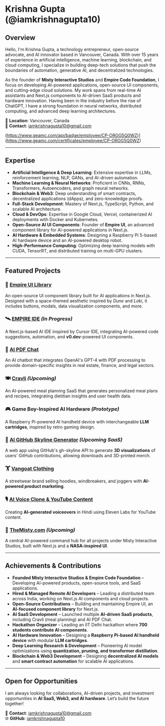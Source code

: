 # Krishna Gupta (@iamkrishnagupta10)

## Overview

Hello, I'm Krishna Gupta, a technology entrepreneur, open-source advocate, and AI innovator based in Vancouver, Canada. With over 15 years of experience in artificial intelligence, machine learning, blockchain, and cloud computing, I specialize in building deep-tech solutions that push the boundaries of automation, generative AI, and decentralized technologies. 

As the founder of **Misty Interactive Studios** and **Empire Code Foundation**, I focus on developing AI-powered applications, open-source UI components, and cutting-edge cloud solutions. My work spans from real-time AI assistants and Next.js components to AI-driven SaaS products and hardware innovation. Having been in the industry before the rise of ChatGPT, I have a strong foundation in neural networks, distributed computing, and advanced deep learning architectures.

📍 **Location**: Vancouver, Canada  
📧 **Contact**: [iamkrishnagupta10@gmail.com](mailto:iamkrishnagupta10@gmail.com)

(https://www.geamc.com/api/badge/employee/CP-ORGG5Q0WZ)](https://www.geamc.com/certificates/employee/CP-ORGG5Q0WZ)


---

## Expertise

- **Artificial Intelligence & Deep Learning**: Extensive expertise in LLMs, reinforcement learning, NLP, GANs, and AI-driven automation.
- **Machine Learning & Neural Networks**: Proficient in CNNs, RNNs, Transformers, Autoencoders, and graph neural networks.
- **Blockchain & Web3**: Deep understanding of smart contracts, decentralized applications (dApps), and zero-knowledge proofs.
- **Full-Stack Development**: Mastery of Next.js, TypeScript, Python, and scalable AI architecture.
- **Cloud & DevOps**: Expertise in Google Cloud, Vercel, containerized AI deployments with Docker and Kubernetes.
- **Open-Source AI UI Components**: Founder of **Empire UI**, an advanced component library for AI-powered applications in Next.js.
- **AI Hardware & Embedded Systems**: Designing a Raspberry Pi 5-based AI hardware device and an AI-powered desktop robot.
- **High-Performance Computing**: Optimizing deep learning models with CUDA, TensorRT, and distributed training on multi-GPU clusters.

---

## Featured Projects

### 🚀 [Empire UI Library](https://github.com/EmpireCodeFoundation/Empire-UI)  
An open-source UI component library built for AI applications in Next.js. Designed with a space-themed aesthetic inspired by *Dune* and *Loki*, it includes buttons, modals, data visualization components, and more.

### 🛰️ [EMPIRE IDE](https://github.com/iamkrishnagupta10/Empire-IDE) *(In Progress)*  
A Next.js-based AI IDE inspired by Cursor IDE, integrating AI-powered code suggestions, automation, and **v0.dev**-powered UI components.

### 🤖 [AI PDF Chat](https://github.com/iamkrishnagupta10/aipdf-chat)  
An AI chatbot that integrates OpenAI's GPT-4 with PDF processing to provide domain-specific insights in real estate, finance, and legal sectors.

### 🍽️ [Cravli](https://cravli.com) *(Upcoming)*  
An AI-powered meal planning SaaS that generates personalized meal plans and recipes, integrating dietitian insights and user health data.

### 🎮 **Game Boy-Inspired AI Hardware** *(Prototype)*  
A Raspberry Pi-powered AI handheld device with interchangeable **LLM cartridges**, inspired by retro gaming design. 

### 🎨 [AI GitHub Skyline Generator](https://github.com/iamkrishnagupta10/github-skyline) *(Upcoming SaaS)*  
A web app using GitHub's gh-skyline API to generate **3D visualizations** of users’ GitHub contributions, allowing downloads and 3D-printed merch.

### 🏋️ [Vangoat Clothing](https://vangoat.com)  
A streetwear brand selling hoodies, windbreakers, and joggers with **AI-powered product marketing**.

### 🎙️ [AI Voice Clone & YouTube Content](https://www.youtube.com/@iamkrishnagupta10)  
Creating **AI-generated voiceovers** in Hindi using Eleven Labs for YouTube content.

### 🌌 [TheMisty.com](https://themistry.com) *(Upcoming)*  
A central AI-powered command hub for all projects under Misty Interactive Studios, built with Next.js and a **NASA-inspired UI**.

---

## Achievements & Contributions

- **Founded Misty Interactive Studios & Empire Code Foundation** – Developing AI-powered products, open-source tools, and SaaS applications.
- **Hired & Managed Remote AI Developers** – Leading a distributed team across India, working on Next.js AI components and cloud projects.
- **Open-Source Contributions** – Building and maintaining Empire UI, an **AI-focused component library** for Next.js.
- **AI SaaS Development** – Launched multiple **AI-driven SaaS products**, including Cravli (meal planning) and AI PDF Chat.
- **Hackathon Organizer** – Leading an IIT Delhi hackathon where **700 students contribute AI components**.
- **AI Hardware Innovation** – Designing a **Raspberry Pi-based AI handheld device** with modular **LLM cartridges**.
- **Deep Learning Research & Development** – Pioneering AI model optimizations using **quantization, pruning, and transformer distillation**.
- **Blockchain & Web3 Development** – Designing **decentralized AI models** and **smart contract automation** for scalable AI applications.

---

## Open for Opportunities

I am always looking for collaborations, AI-driven projects, and investment opportunities in **AI SaaS, Web3, and AI hardware**. Let’s build the future together!  

📩 **Contact**: [iamkrishnagupta10@gmail.com](mailto:iamkrishnagupta10@gmail.com)  
🌐 **GitHub**: [iamkrishnagupta10](https://github.com/iamkrishnagupta10)
